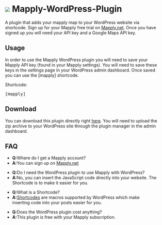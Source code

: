 <a href="http://mapply.net"><img src="http://mapply.net/img/logo.png" /></a>
Mapply-WordPress-Plugin
=======================

A plugin that adds your mapply map to your WordPress website via shortcode. Sign up for your Mapply free trial on <a href="http://mapply.net">Mapply.net</a>. Once you have signed up you will need your API key and a Google Maps API key. 

Usage
------
In order to use the Mapply WordPress plugin you will need to save your Mapply API key (found in your Mapply settings).
You will need to save these keys in the settings page in your WordPress admin dashboard. Once saved you can use the [mapply] shortcode.

Shortcode:
<pre>
[mapply]
</pre>

Download
--------
You can download this plugin directly right <a href="https://github.com/BOLDInnovationGroup/Mapply-WordPress-Plugin/archive/master.zip">here</a>. You will need to upload the zip archive to your WordPress site through the plugin manager in the admin dashboard.

FAQ
---
<ul>
  <li><b>Q:</b>Where do I get a Mapply account?</li>
  <li><b>A:</b>You can sign up on <a href="http://mapply.net">Mapply.net</a></li>
</ul>
<ul>
  <li><b>Q:</b>Do I need the WordPress plugin to use Mapply with WordPress?</li>
  <li><b>A:</b>No, you can insert the JavaScript code directly into your website. The Shortcode is to make it easier for you.</li>
</ul>
<ul>
  <li><b>Q:</b>What is a Shortcode?</li>
  <li><b>A:</b><a href="http://codex.wordpress.org/Shortcode">Shortcodes</a> are macros supported by WordPress which make inserting code into your posts easier for you.</li>
</ul>
<ul>
  <li><b>Q:</b>Does the WordPress plugin cost anything?</li>
  <li><b>A:</b>This plugin is free with your Mapply subscription.</li>
</ul>
